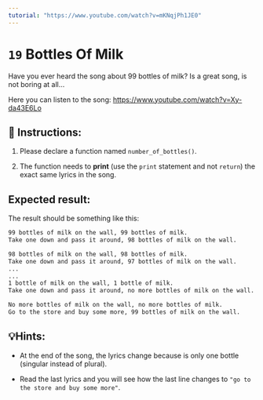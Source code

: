 ```yaml
---
tutorial: "https://www.youtube.com/watch?v=mKNqjPh1JE0"
---
```


# `19` Bottles Of Milk

Have you ever heard the song about 99 bottles of milk? Is a great song, is not boring at all...

Here you can listen to the song: https://www.youtube.com/watch?v=Xy-da43E6Lo

## 📝 Instructions:

1. Please declare a function named `number_of_bottles()`.

2. The function needs to **print** (use the `print` statement and not `return`) the exact same lyrics in the song.

## Expected result:

The result should be something like this:

```sh
99 bottles of milk on the wall, 99 bottles of milk.
Take one down and pass it around, 98 bottles of milk on the wall.

98 bottles of milk on the wall, 98 bottles of milk.
Take one down and pass it around, 97 bottles of milk on the wall.
...
...
1 bottle of milk on the wall, 1 bottle of milk.
Take one down and pass it around, no more bottles of milk on the wall.

No more bottles of milk on the wall, no more bottles of milk.
Go to the store and buy some more, 99 bottles of milk on the wall.
```

## 💡Hints:

+ At the end of the song, the lyrics change because is only one bottle (singular instead of plural).

+ Read the last lyrics and you will see how the last line changes to `"go to the store and buy some more"`.